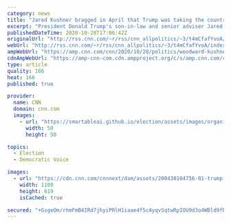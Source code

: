 ```yaml
---
category: news
title: "Jared Kushner bragged in April that Trump was taking the country 'back from the doctors'"
excerpt: "President Donald Trump's son-in-law and senior adviser Jared Kushner boasted in mid-April about how the President had cut out the doctors and scientists advising him on the unfolding coronavirus pandemic, comments that came as more than 40,000 Americans already had died from the virus, which was ravaging"
publishedDateTime: 2020-10-28T17:06:42Z
originalUrl: "http://rss.cnn.com/~r/rss/cnn_allpolitics/~3/t4mCfafYvoA/index.html"
webUrl: "http://rss.cnn.com/~r/rss/cnn_allpolitics/~3/t4mCfafYvoA/index.html"
ampWebUrl: "https://amp.cnn.com/cnn/2020/10/28/politics/woodward-kushner-coronavirus-doctors/index.html"
cdnAmpWebUrl: "https://amp-cnn-com.cdn.ampproject.org/c/s/amp.cnn.com/cnn/2020/10/28/politics/woodward-kushner-coronavirus-doctors/index.html"
type: article
quality: 166
heat: 166
published: true

provider:
  name: CNN
  domain: cnn.com
  images:
    - url: "https://smartableai.github.io/election/assets/images/organizations/cnn.com-50x50.jpg"
      width: 50
      height: 50

topics:
  - Election
  - Democratic Voice

images:
  - url: "https://cdn.cnn.com/cnnnext/dam/assets/200430104756-01-trump-kushner-0402-super-tease.jpg"
    width: 1100
    height: 619
    isCached: true

secured: "+GsgeOm/rhmFmB4IRd7jhyiPRlH1iaae4f5c4yqvSqtwRpIOU9d3o4WBld9fRh4MenlW/OZoXTpihqrnCerR2bAjMmWv/jPDdsoweIYQMrfUj1ngMMcvOuRGcMYguLb0gJ8S4GfzvNvxn+BjwbQTz7IXUfiTInaGPp6VkJCfnQk6yBHBlm9cpyIUrbdLN97UtFckDH1ner3q4xHwYvbhEI3aOi459i1K0AFYob216pUnnUzJ+U4jwOjnZg1qk/aKdvWE1dt38sM86EOE6rFsSilRYsZb4KFlNx+Q9EEJB+DC06cNMZkHfVhq6lVXig1UMz3FkBXt1t1l4+KKAVH8kPE5ilsEIdiEu7Yx/pyKs+U=;RrUIZG4ZSSdl+XiV1ez+Cw=="
---
```


